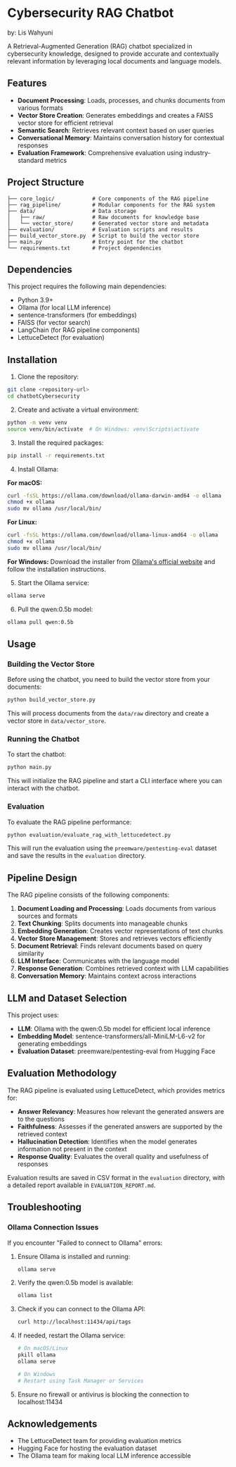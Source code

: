 # Cybersecurity RAG Chatbot
by: Lis Wahyuni

A Retrieval-Augmented Generation (RAG) chatbot specialized in cybersecurity knowledge, designed to provide accurate and contextually relevant information by leveraging local documents and language models.

## Features

- **Document Processing**: Loads, processes, and chunks documents from various formats
- **Vector Store Creation**: Generates embeddings and creates a FAISS vector store for efficient retrieval
- **Semantic Search**: Retrieves relevant context based on user queries
- **Conversational Memory**: Maintains conversation history for contextual responses
- **Evaluation Framework**: Comprehensive evaluation using industry-standard metrics

## Project Structure

```
├── core_logic/            # Core components of the RAG pipeline
├── rag_pipeline/          # Modular components for the RAG system
├── data/                  # Data storage
│   ├── raw/               # Raw documents for knowledge base
│   └── vector_store/      # Generated vector store and metadata
├── evaluation/            # Evaluation scripts and results
├── build_vector_store.py  # Script to build the vector store
├── main.py                # Entry point for the chatbot
└── requirements.txt       # Project dependencies
```

## Dependencies

This project requires the following main dependencies:

- Python 3.9+
- Ollama (for local LLM inference)
- sentence-transformers (for embeddings)
- FAISS (for vector search)
- LangChain (for RAG pipeline components)
- LettuceDetect (for evaluation)

## Installation

1. Clone the repository:

```bash
git clone <repository-url>
cd chatbotCybersecurity
```

2. Create and activate a virtual environment:

```bash
python -m venv venv
source venv/bin/activate  # On Windows: venv\Scripts\activate
```

3. Install the required packages:

```bash
pip install -r requirements.txt
```

4. Install Ollama:

**For macOS:**
```bash
curl -fsSL https://ollama.com/download/ollama-darwin-amd64 -o ollama
chmod +x ollama
sudo mv ollama /usr/local/bin/
```

**For Linux:**
```bash
curl -fsSL https://ollama.com/download/ollama-linux-amd64 -o ollama
chmod +x ollama
sudo mv ollama /usr/local/bin/
```

**For Windows:**
Download the installer from [Ollama's official website](https://ollama.com/download) and follow the installation instructions.

5. Start the Ollama service:

```bash
ollama serve
```

6. Pull the qwen:0.5b model:

```bash
ollama pull qwen:0.5b
```

## Usage

### Building the Vector Store

Before using the chatbot, you need to build the vector store from your documents:

```bash
python build_vector_store.py
```

This will process documents from the `data/raw` directory and create a vector store in `data/vector_store`.

### Running the Chatbot

To start the chatbot:

```bash
python main.py
```

This will initialize the RAG pipeline and start a CLI interface where you can interact with the chatbot.

### Evaluation

To evaluate the RAG pipeline performance:

```bash
python evaluation/evaluate_rag_with_lettucedetect.py
```

This will run the evaluation using the `preemware/pentesting-eval` dataset and save the results in the `evaluation` directory.

## Pipeline Design

The RAG pipeline consists of the following components:

1. **Document Loading and Processing**: Loads documents from various sources and formats
2. **Text Chunking**: Splits documents into manageable chunks
3. **Embedding Generation**: Creates vector representations of text chunks
4. **Vector Store Management**: Stores and retrieves vectors efficiently
5. **Document Retrieval**: Finds relevant documents based on query similarity
6. **LLM Interface**: Communicates with the language model
7. **Response Generation**: Combines retrieved context with LLM capabilities
8. **Conversation Memory**: Maintains context across interactions

## LLM and Dataset Selection

This project uses:

- **LLM**: Ollama with the qwen:0.5b model for efficient local inference
- **Embedding Model**: sentence-transformers/all-MiniLM-L6-v2 for generating embeddings
- **Evaluation Dataset**: preemware/pentesting-eval from Hugging Face

## Evaluation Methodology

The RAG pipeline is evaluated using LettuceDetect, which provides metrics for:

- **Answer Relevancy**: Measures how relevant the generated answers are to the questions
- **Faithfulness**: Assesses if the generated answers are supported by the retrieved context
- **Hallucination Detection**: Identifies when the model generates information not present in the context
- **Response Quality**: Evaluates the overall quality and usefulness of responses

Evaluation results are saved in CSV format in the `evaluation` directory, with a detailed report available in `EVALUATION_REPORT.md`.

## Troubleshooting

### Ollama Connection Issues

If you encounter "Failed to connect to Ollama" errors:

1. Ensure Ollama is installed and running:
   ```bash
   ollama serve
   ```

2. Verify the qwen:0.5b model is available:
   ```bash
   ollama list
   ```

3. Check if you can connect to the Ollama API:
   ```bash
   curl http://localhost:11434/api/tags
   ```

4. If needed, restart the Ollama service:
   ```bash
   # On macOS/Linux
   pkill ollama
   ollama serve
   
   # On Windows
   # Restart using Task Manager or Services
   ```

5. Ensure no firewall or antivirus is blocking the connection to localhost:11434

## Acknowledgements

- The LettuceDetect team for providing evaluation metrics
- Hugging Face for hosting the evaluation dataset
- The Ollama team for making local LLM inference accessible
        